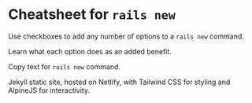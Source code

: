 # Cheatsheet for `rails new`

Use checkboxes to add any number of options to a `rails new` command.

Learn what each option does as an added benefit.

Copy text for `rails new` command.

Jekyll static site, hosted on Netlify, with Tailwind CSS for styling and
AlpineJS for interactivity.
